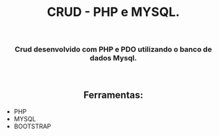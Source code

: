 <div align="center">
    <h1>CRUD - PHP e MYSQL.</h1>
    <br>
        <h3>Crud desenvolvido com PHP e PDO utilizando o banco de dados Mysql.
        </h3>
    <br>
        <h2>Ferramentas:</h2>
        <ul align="left">
            <li>PHP</li>
            <li>MYSQL</li>
            <li>BOOTSTRAP</li>
        </ul>

        
        
</div>    
